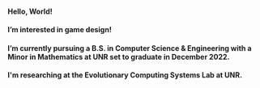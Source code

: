 #### Hello, World!
#### I’m interested in game design!
#### I’m currently pursuing a B.S. in Computer Science & Engineering with a Minor in Mathematics at UNR set to graduate in December 2022. 
#### I'm researching at the Evolutionary Computing Systems Lab at UNR. 
<!---
atozc/atozc is a ✨ special ✨ repository because its `README.md` (this file) appears on your GitHub profile.
You can click the Preview link to take a look at your changes.
--->
